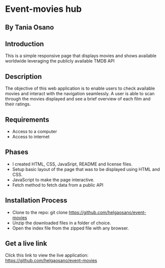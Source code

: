 
# Event-movies hub

## By Tania Osano

## Introduction

This is a simple responsive page that displays movies and shows available worldwide leveraging the publicly available TMDB API

## Description 

The objective of this web application is to enable users to check available movies and interact with the navigation seamlessly.
A user is able to scan through the movies displayed and see a brief overview of each film and their ratings.

## Requirements

- Access to a computer 
- Access to internet

## Phases

- I created HTML, CSS, JavaSript, README and license files. 
- Setup basic layout of the page that was to be displayed using HTML and CSS.
- JavaScript to make the page interactive.
- Fetch method to fetch data from a public API

## Installation Process

- Clone to the repo: git clone https://github.com/helgaosano/event-movies
- Unzip the downloaded files in a folder of choice.
- Open the index file from the zipped file with any browser.

## Get a live link

Click this link to view the live application: https://github.com/helgaosano/event-movies


